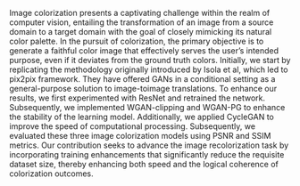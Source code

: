 Image colorization presents a captivating challenge
within the realm of computer vision, entailing the transformation
of an image from a source domain to a target domain with the
goal of closely mimicking its natural color palette. In the pursuit
of colorization, the primary objective is to generate a faithful
color image that effectively serves the user’s intended purpose,
even if it deviates from the ground truth colors. Initially, we start
by replicating the methodology originally introduced by Isola et
al, which led to pix2pix framework. They have offered GANs in
a conditional setting as a general-purpose solution to image-toimage
translations. To enhance our results, we first experimented
with ResNet and retrained the network. Subsequently, we implemented
WGAN-clipping and WGAN-PG to enhance the stability
of the learning model. Additionally, we applied CycleGAN to
improve the speed of computational processing. Subsequently,
we evaluated these three image colorization models using PSNR
and SSIM metrics. Our contribution seeks to advance the image
recolorization task by incorporating training enhancements that
significantly reduce the requisite dataset size, thereby enhancing
both speed and the logical coherence of colorization outcomes.
